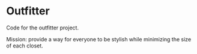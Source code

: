 # Outfitter

Code for the outfitter project.

Mission: provide a way for everyone to be stylish while minimizing the size of each closet.